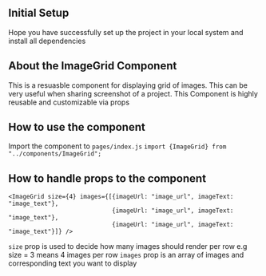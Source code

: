 ## Initial Setup
Hope you have successfully set up the project in your local system and install all dependencies

## About the ImageGrid Component
This is a resuasble component for displaying grid of images. This can be very useful when sharing screenshot of a project. This Component is highly reusable and customizable via props

## How to use the component
Import the component to `pages/index.js`
`import {ImageGrid} from "../components/ImageGrid";`

## How to handle props to the component
```
<ImageGrid size={4} images={[{imageUrl: "image_url", imageText: "image_text"},
                             {imageUrl: "image_url", imageText: "image_text"},
                             {imageUrl: "image_url", imageText: "image_text"}]} />
```

`size` prop is used to decide how many images should render per row e.g size = 3 means 4 images per row
`images` prop is an array of images and corresponding text you want to display